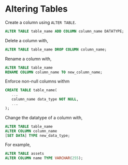 # Altering Tables

Create a column using `ALTER TABLE`.

```sql
ALTER TABLE table_name ADD COLUMN column_name DATATYPE;
```

Delete a column with,

```sql
ALTER TABLE table_name DROP COLUMN column_name;
```

Rename a column with,

```sql
ALTER TABLE table_name 
RENAME COLUMN column_name TO new_column_name;
```

Enforce non-null columns withm

```sql
CREATE TABLE table_name(
   ...
   column_name data_type NOT NULL,
   ...
);
```

Change the datatype of a column with,

```sql
ALTER TABLE table_name
ALTER COLUMN column_name 
[SET DATA] TYPE new_data_type;
```

For example,

```sql
ALTER TABLE assets 
ALTER COLUMN name TYPE VARCHAR(255);
```
